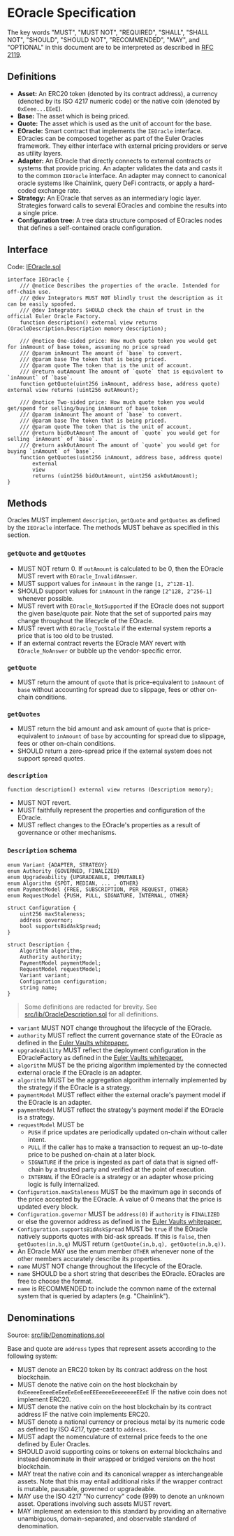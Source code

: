 # EOracle Specification
The key words "MUST", "MUST NOT", "REQUIRED", "SHALL", "SHALL NOT", "SHOULD", "SHOULD NOT", "RECOMMENDED",  "MAY", and "OPTIONAL" in this document are to be interpreted as described in [RFC 2119](https://datatracker.ietf.org/doc/html/rfc2119).
## Definitions
- **Asset:** An ERC20 token (denoted by its contract address), a currency (denoted by its ISO 4217 numeric code) or the native coin (denoted by `0xEeee...EEeE`).
- **Base:** The asset which is being priced.
- **Quote:** The asset which is used as the unit of account for the base.
- **EOracle:** Smart contract that implements the `IEOracle` interface. EOracles can be composed together as part of the Euler Oracles framework. They either interface with external pricing providers or serve as utility layers.
- **Adapter:** An EOracle that directly connects to external contracts or systems that provide pricing. An adapter validates the data and casts it to the common `IEOracle` interface. An adapter may connect to canonical oracle systems like Chainlink, query DeFi contracts, or apply a hard-coded exchange rate.
- **Strategy:** An EOracle that serves as an intermediary logic layer. Strategies forward calls to several EOracles and combine the results into a single price.
- **Configuration tree:** A tree data structure composed of EOracles nodes that defines a self-contained oracle configuration.

## Interface
Code: [IEOracle.sol](../src/interfaces/IEOracle.sol)
```solidity
interface IEOracle {
    /// @notice Describes the properties of the oracle. Intended for off-chain use.
    /// @dev Integrators MUST NOT blindly trust the description as it can be easily spoofed.
    /// @dev Integrators SHOULD check the chain of trust in the official Euler Oracle Factory.
    function description() external view returns (OracleDescription.Description memory description);

    /// @notice One-sided price: How much quote token you would get for inAmount of base token, assuming no price spread
    /// @param inAmount The amount of `base` to convert.
    /// @param base The token that is being priced.
    /// @param quote The token that is the unit of account.
    /// @return outAmount The amount of `quote` that is equivalent to `inAmount` of `base`.
    function getQuote(uint256 inAmount, address base, address quote) external view returns (uint256 outAmount);
 
    /// @notice Two-sided price: How much quote token you would get/spend for selling/buying inAmount of base token
    /// @param inAmount The amount of `base` to convert.
    /// @param base The token that is being priced.
    /// @param quote The token that is the unit of account.
    /// @return bidOutAmount The amount of `quote` you would get for selling `inAmount` of `base`.
    /// @return askOutAmount The amount of `quote` you would get for buying `inAmount` of `base`.
    function getQuotes(uint256 inAmount, address base, address quote)
        external
        view
        returns (uint256 bidOutAmount, uint256 askOutAmount);
}

```
## Methods
Oracles MUST implement `description`, `getQuote` and `getQuotes` as defined by the `IEOracle` interface. The methods MUST behave as specified in this section.

### `getQuote` and `getQuotes`
- MUST NOT return 0. If `outAmount` is calculated to be 0, then the EOracle MUST revert with `EOracle_InvalidAnswer`.
- MUST support values for `inAmount` in the range `[1, 2^128-1]`. 
- SHOULD support values for `inAmount` in the range `[2^128, 2^256-1]` whenever possible.
- MUST revert with `EOracle_NotSupported` if the EOracle does not support the given base/quote pair. Note that the set of supported pairs may change throughout the lifecycle of the EOracle.
- MUST revert with `EOracle_TooStale` if the external system reports a price that is too old to be trusted.
- If an external contract reverts the EOracle MAY revert with `EOracle_NoAnswer` or bubble up the vendor-specific error.

### `getQuote`
- MUST return the amount of `quote` that is price-equivalent to `inAmount` of `base` without accounting for spread due to slippage, fees or other on-chain conditions.

### `getQuotes`
- MUST return the bid amount and ask amount of `quote` that is price-equivalent to `inAmount` of `base` by accounting for spread due to slippage, fees or other on-chain conditions.
- SHOULD return a zero-spread price if the external system does not support spread quotes.

### `description`
```solidity
function description() external view returns (Description memory);
```
- MUST NOT revert. 
- MUST faithfully represent the properties and configuration of the EOracle. 
- MUST reflect changes to the EOracle's properties as a result of governance or other mechanisms.

### `Description` schema
```solidity
enum Variant {ADAPTER, STRATEGY}
enum Authority {GOVERNED, FINALIZED}
enum Upgradeability {UPGRADEABLE, IMMUTABLE}
enum Algorithm {SPOT, MEDIAN, ... , OTHER}
enum PaymentModel {FREE, SUBSCRIPTION, PER_REQUEST, OTHER}
enum RequestModel {PUSH, PULL, SIGNATURE, INTERNAL, OTHER}

struct Configuration {
    uint256 maxStaleness;
    address governor;
    bool supportsBidAskSpread;
}

struct Description {
    Algorithm algorithm;
    Authority authority;
    PaymentModel paymentModel;
    RequestModel requestModel;
    Variant variant;
    Configuration configuration;
    string name;
}
```
> Some definitions are redacted for brevity. See [src/lib/OracleDescription.sol](src/lib/OracleDescription.sol) for all definitions.
- `variant` MUST NOT change throughout the lifecycle of the EOracle.
- `authority` MUST reflect the current governance state of the EOracle as defined in the [Euler Vaults whitepaper.](https://github.com/euler-xyz/euler-vaults-docs/blob/master/whitepaper.md#governed-vs-finalised)
- `upgradeability` MUST reflect the deployment configuration in the EOracleFactory as defined in the [Euler Vaults whitepaper.](https://github.com/euler-xyz/euler-vaults-docs/blob/master/whitepaper.md#upgradeable-vs-immutable)
- `algorithm` MUST be the pricing algorithm implemented by the connected external oracle if the EOracle is an adapter.
- `algorithm` MUST be the aggregation algorithm internally implemented by the strategy if the EOracle is a strategy.
- `paymentModel` MUST reflect either the external oracle's payment model if the EOracle is an adapter.
- `paymentModel` MUST reflect the strategy's payment model if the EOracle is a strategy.
- `requestModel` MUST be 
    - `PUSH` if price updates are periodically updated on-chain without caller intent.
    - `PULL` if the caller has to make a transaction to request an up-to-date price to be pushed on-chain at a later block.
    - `SIGNATURE` if the price is ingested as part of data that is signed off-chain by a trusted party and verified at the point of execution.
    - `INTERNAL` if the EOracle is a strategy or an adapter whose pricing logic is fully internalized.
- `Configuration.maxStaleness` MUST be the maximum age in seconds of the price accepted by the EOracle. A value of 0 means that the price is updated every block.
- `Configuration.governor` MUST be `address(0)` if `authority` is `FINALIZED` or else the governor address as defined in the [Euler Vaults whitepaper.](https://github.com/euler-xyz/euler-vaults-docs/blob/master/whitepaper.md#governed-vs-finalised)
- `Configuration.supportsBidAskSpread` MUST be `true` if the EOracle natively supports quotes with bid-ask spreads. If this is `false`, then `getQuotes(in,b,q)` MUST return `(getQuote(in,b,q), getQuote(in,b,q))`.
- An EOracle MAY use the enum member `OTHER` whenever none of the other members accurately describe its properties.
- `name` MUST NOT change throughout the lifecycle of the EOracle.
- `name` SHOULD be a short string that describes the EOracle. EOracles are free to choose the format.
- `name` is RECOMMENDED to include the common name of the external system that is queried by adapters (e.g. "Chainlink").


## Denominations
Source: [src/lib/Denominations.sol](src/lib/Denominations.sol)

Base and quote are `address` types that represent assets according to the following system:
- MUST denote an ERC20 token by its contract address on the host blockchain.
- MUST denote the native coin on the host blockchain by `0xEeeeeEeeeEeEeeEeEeEeeEEEeeeeEeeeeeeeEEeE` IF the native coin does not implement ERC20.
- MUST denote the native coin on the host blockchain by its contract address IF the native coin implements ERC20.
- MUST denote a national currency or precious metal by its numeric code as defined by ISO 4217, type-cast to `address`.
- MUST adapt the nomenculature of external price feeds to the one defined by Euler Oracles.
- SHOULD avoid supporting coins or tokens on external blockchains and instead denominate in their wrapped or bridged versions on the host blockchain.
- MAY treat the native coin and its canonical wrapper as interchangeable assets. Note that this may entail additional risks if the wrapper contract is mutable, pausable, governed or upgradeable.
- MAY use the ISO 4217 "No currency" code (999) to denote an unknown asset. Operations involving such assets MUST revert.
- MAY implement an extension to this standard by providing an alternative unambiguous, domain-separated, and observable standard of denomination.